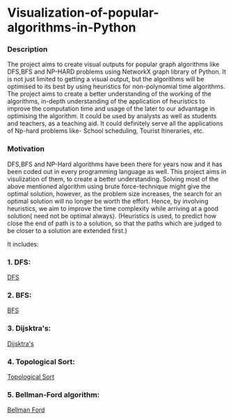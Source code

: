 # Visualization-of-popular-algorithms-in-Python

### Description

The project aims to create visual outputs for popular graph algorithms like DFS,BFS and NP-HARD problems using NetworkX graph library of Python. It is not just limited to getting a visual output, but the algorithms will be optimised to its best by using heuristics for non-polynomial time algorithms. The project aims to create a better understanding of the working of the algorithms, in-depth understanding of the application of heuristics to improve the computation time and usage of the later to our advantage in optimising the algorithm. It could be used by analysts as well as students and teachers, as a teaching aid. It could definitely serve all the applications of Np-hard problems like- School scheduling, Tourist Itineraries, etc.

### Motivation

DFS,BFS and NP-Hard algorithms have been there for years now and it has been coded out in every programming language as well. This project aims in visulization of them, to create a better understanding. Solving most of the above mentioned algorithm using brute force-technique might give the optimal solution, however, as the problem size increases, the search for an optimal solution will no longer be worth the effort. Hence, by involving heuristics, we aim to improve the time complexity while arriving at a good solution( need not be optimal always). (Heuristics is used, to predict how close the end of path is to a solution, so that the paths which are judged to be closer to a solution are extended first.)

It includes:
### 1. DFS:
[DFS](/DFS)
### 2. BFS:
[BFS](/BFS)
### 3. Dijsktra's:
[Dijsktra's](/Dijsktra's)
### 4. Topological Sort:
[Topological Sort](/Topological%20Sort)
### 5. Bellman-Ford algorithm:
[Bellman Ford](/BellmanFord)

